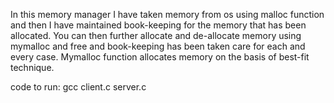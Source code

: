 In this memory manager I have taken memory from os using malloc function and then I have maintained book-keeping for the memory that has been allocated.
You can then further allocate and de-allocate memory using mymalloc and free and book-keeping has been taken care for each and every case. Mymalloc function allocates memory on the basis of best-fit technique.

code to run:
gcc client.c server.c
